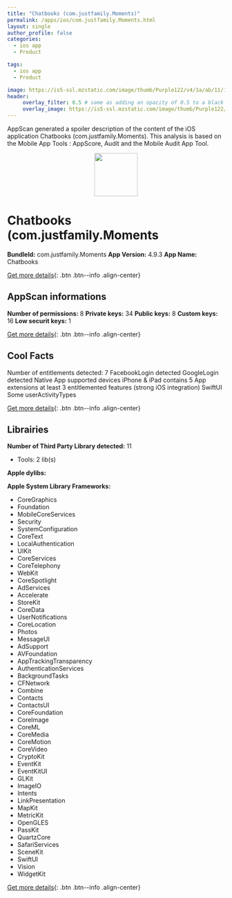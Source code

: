 ```yaml
---
title: "Chatbooks (com.justfamily.Moments)"
permalink: /apps/ios/com.justfamily.Moments.html
layout: single
author_profile: false
categories: 
  - ios app 
  - Product 

tags: 
  - ios app 
  - Product 

image: https://is5-ssl.mzstatic.com/image/thumb/Purple122/v4/1a/ab/11/1aab1139-f027-60e7-b12a-7a9610a6484b/AppIcon-0-1x_U007emarketing-0-10-0-sRGB-85-220.png/512x512bb.jpg
header: 
     overlay_filter: 0.5 # same as adding an opacity of 0.5 to a black background
     overlay_image: https://is5-ssl.mzstatic.com/image/thumb/Purple122/v4/1a/ab/11/1aab1139-f027-60e7-b12a-7a9610a6484b/AppIcon-0-1x_U007emarketing-0-10-0-sRGB-85-220.png/512x512bb.jpg
---
```

AppScan generated a spoiler description of the content of the iOS application Chatbooks (com.justfamily.Moments). This analysis is based on the Mobile App Tools : AppScore, Audit and the Mobile Audit App Tool.

  
  
<div style="text-align: center;"><img src="https://is5-ssl.mzstatic.com/image/thumb/Purple122/v4/1a/ab/11/1aab1139-f027-60e7-b12a-7a9610a6484b/AppIcon-0-1x_U007emarketing-0-10-0-sRGB-85-220.png/512x512bb.jpg" width="100" height="100"></div>  
  
# Chatbooks (com.justfamily.Moments

**BundleId:** com.justfamily.Moments
**App Version:** 4.9.3
**App Name:** Chatbooks


[Get more details](/pricing.html){: .btn .btn--info .align-center}  
  
## AppScan informations 

**Number of permissions:** 8
**Private keys:** 34
**Public keys:** 8
**Custom keys:** 16
**Low securit keys:** 1
  
[Get more details](/pricing.html){: .btn .btn--info .align-center}

## Cool Facts

Number of entitlements detected: 7
FacebookLogin detected
GoogleLogin detected
Native App
supported devices iPhone & iPad
contains 5 App extensions
at least 3 entitlemented features (strong iOS integration)
SwiftUI
Some userActivityTypes
  
[Get more details](/pricing.html){: .btn .btn--info .align-center}

## Librairies 
**Number of Third Party Library detected:** 11
- Tools: 2 lib(s)

**Apple dylibs:**


**Apple System Library Frameworks:**
- CoreGraphics
- Foundation
- MobileCoreServices
- Security
- SystemConfiguration
- CoreText
- LocalAuthentication
- UIKit
- CoreServices
- CoreTelephony
- WebKit
- CoreSpotlight
- AdServices
- Accelerate
- StoreKit
- CoreData
- UserNotifications
- CoreLocation
- Photos
- MessageUI
- AdSupport
- AVFoundation
- AppTrackingTransparency
- AuthenticationServices
- BackgroundTasks
- CFNetwork
- Combine
- Contacts
- ContactsUI
- CoreFoundation
- CoreImage
- CoreML
- CoreMedia
- CoreMotion
- CoreVideo
- CryptoKit
- EventKit
- EventKitUI
- GLKit
- ImageIO
- Intents
- LinkPresentation
- MapKit
- MetricKit
- OpenGLES
- PassKit
- QuartzCore
- SafariServices
- SceneKit
- SwiftUI
- Vision
- WidgetKit


  
[Get more details](/pricing.html){: .btn .btn--info .align-center}

